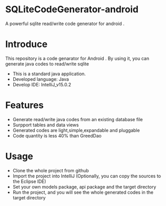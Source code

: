 # SQLiteCodeGenerator-android
A powerful sqlite read/write code generator for android .

# Introduce
This repository is a code genarator for Android . By using it, you can generate java codes to read/write sqlite
 * This is a standard java application.
 * Developed language: Java
 * Develop IDE: IntelliJ_v15.0.2

# Features
* Generate read/write java codes from an existing database file
* Surpport tables and data views
* Generated codes are light,simple,expandable and pluggable
* Code quantity is less 40% than GreedDao

# Usage
* Clone the whole project from github
* Import the project into IntelliJ (Optionally, you can copy the sources to the Eclipse IDE)
* Set your own models package, api package and the target directory
* Run the project, and you will see the whole generated codes in the target directory
